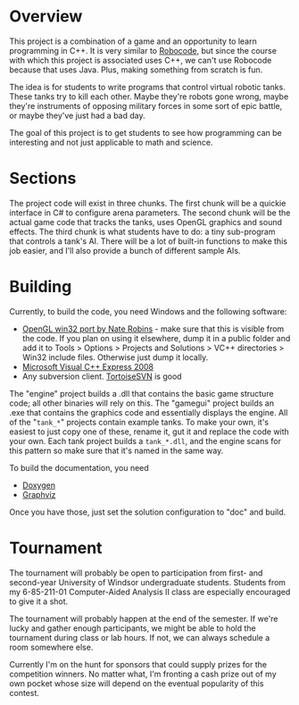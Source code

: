 # Overview #

This project is a combination of a game and an opportunity to learn programming in C++. It is very similar to [Robocode](http://robocode.sourceforge.com), but since the course with which this project is associated uses C++, we can't use Robocode because that uses Java. Plus, making something from scratch is fun.

The idea is for students to write programs that control virtual robotic tanks. These tanks try to kill each other. Maybe they're robots gone wrong, maybe they're instruments of opposing military forces in some sort of epic battle, or maybe they've just had a bad day.

The goal of this project is to get students to see how programming can be interesting and not just applicable to math and science.

# Sections #

The project code will exist in three chunks. The first chunk will be a quickie interface in C# to configure arena parameters. The second chunk will be the actual game code that tracks the tanks, uses OpenGL graphics and sound effects. The third chunk is what students have to do: a tiny sub-program that controls a tank's AI. There will be a lot of built-in functions to make this job easier, and I'll also provide a bunch of different sample AIs.

# Building #

Currently, to build the code, you need Windows and the following software:
  * [OpenGL win32 port by Nate Robins](http://www.xmission.com/~nate/glut.html) - make sure that this is visible from the code. If you plan on using it elsewhere, dump it in a public folder and add it to Tools > Options > Projects and Solutions > VC++ directories > Win32 include files. Otherwise just dump it locally.
  * [Microsoft Visual C++ Express 2008](http://www.microsoft.com/express)
  * Any subversion client. [TortoiseSVN](http://tortoisesvn.tigris.org) is good

The "engine" project builds a .dll that contains the basic game structure code; all other binaries will rely on this. The "gamegui" project builds an .exe that contains the graphics code and essentially displays the engine. All of the "`tank_*`" projects contain example tanks. To make your own, it's easiest to just copy one of these, rename it, gut it and replace the code with your own. Each tank project builds a `tank_*.dll`, and the engine scans for this pattern so make sure that it's named in the same way.

To build the documentation, you need
  * [Doxygen](http://www.stack.nl/~dimitri/doxygen)
  * [Graphviz](http://www.graphviz.org/)

Once you have those, just set the solution configuration to "doc" and build.

# Tournament #

The tournament will probably be open to participation from first- and second-year University of Windsor undergraduate students. Students from my 6-85-211-01 Computer-Aided Analysis II class are especially encouraged to give it a shot.

The tournament will probably happen at the end of the semester. If we're lucky and gather enough participants, we might be able to hold the tournament during class or lab hours. If not, we can always schedule a room somewhere else.

Currently I'm on the hunt for sponsors that could supply prizes for the competition winners. No matter what, I'm fronting a cash prize out of my own pocket whose size will depend on the eventual popularity of this contest.